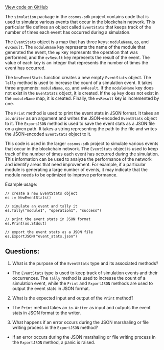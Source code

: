 [View code on GitHub](https://github.com/cosmos/cosmos-sdk.git/x/simulation/event_stats.go)

The `simulation` package in the `cosmos-sdk` project contains code that is used to simulate various events that occur in the blockchain network. This particular file defines an object called `EventStats` that keeps track of the number of times each event has occurred during a simulation. 

The `EventStats` object is a map that has three keys: `moduleName`, `op`, and `evResult`. The `moduleName` key represents the name of the module that generated the event, the `op` key represents the operation that was performed, and the `evResult` key represents the result of the event. The value of each key is an integer that represents the number of times the event has occurred.

The `NewEventStats` function creates a new empty `EventStats` object. The `Tally` method is used to increase the count of a simulation event. It takes three arguments: `moduleName`, `op`, and `evResult`. If the `moduleName` key does not exist in the `EventStats` object, it is created. If the `op` key does not exist in the `moduleName` map, it is created. Finally, the `evResult` key is incremented by one.

The `Print` method is used to print the event stats in JSON format. It takes an `io.Writer` as an argument and writes the JSON-encoded `EventStats` object to it. The `ExportJSON` method is used to save the event stats as a JSON file on a given path. It takes a string representing the path to the file and writes the JSON-encoded `EventStats` object to it.

This code is used in the larger `cosmos-sdk` project to simulate various events that occur in the blockchain network. The `EventStats` object is used to keep track of the number of times each event has occurred during the simulation. This information can be used to analyze the performance of the network and identify areas that need improvement. For example, if a particular module is generating a large number of events, it may indicate that the module needs to be optimized to improve performance. 

Example usage:

```
// create a new EventStats object
es := NewEventStats()

// simulate an event and tally it
es.Tally("module1", "operation1", "success")

// print the event stats in JSON format
es.Print(os.Stdout)

// export the event stats as a JSON file
es.ExportJSON("event_stats.json")
```
## Questions: 
 1. What is the purpose of the `EventStats` type and its associated methods?
- The `EventStats` type is used to keep track of simulation events and their occurrences. The `Tally` method is used to increase the count of a simulation event, while the `Print` and `ExportJSON` methods are used to output the event stats in JSON format.

2. What is the expected input and output of the `Print` method?
- The `Print` method takes an `io.Writer` as input and outputs the event stats in JSON format to the writer.

3. What happens if an error occurs during the JSON marshaling or file writing process in the `ExportJSON` method?
- If an error occurs during the JSON marshaling or file writing process in the `ExportJSON` method, a panic is raised.